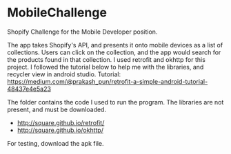 # MobileChallenge
Shopify Challenge for the Mobile Developer position.

The app takes Shopify's API, and presents it onto mobile devices as a list of collections. Users can click on the collection, and the app would search for the products found in that collection.
I used retrofit and okhttp for this project. I followed the tutorial below to help me with the libraries, and recycler view in android studio.
Tutorial: https://medium.com/@prakash_pun/retrofit-a-simple-android-tutorial-48437e4e5a23

The folder contains the code I used to run the program. The libraries are not present, and must be downloaded.
- http://square.github.io/retrofit/
- http://square.github.io/okhttp/

For testing, download the apk file.
